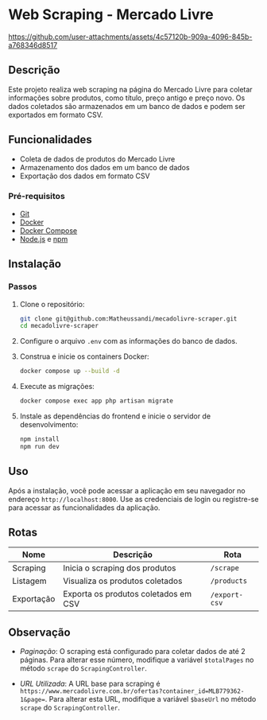 # Web Scraping - Mercado Livre
https://github.com/user-attachments/assets/4c57120b-909a-4096-845b-a768346d8517

## Descrição

Este projeto realiza web scraping na página do Mercado Livre para coletar informações sobre produtos, como título, preço antigo e preço novo. Os dados coletados são armazenados em um banco de dados e podem ser exportados em formato CSV.

## Funcionalidades

- Coleta de dados de produtos do Mercado Livre
- Armazenamento dos dados em um banco de dados
- Exportação dos dados em formato CSV

### Pré-requisitos

- [Git](https://git-scm.com/)
- [Docker](https://www.docker.com/)
- [Docker Compose](https://docs.docker.com/compose/)
- [Node.js](https://nodejs.org/) e [npm](https://www.npmjs.com/)

## Instalação

### Passos

1. Clone o repositório:
    ```sh
    git clone git@github.com:Matheussandi/mecadolivre-scraper.git
    cd mecadolivre-scraper
    ```

2. Configure o arquivo `.env` com as informações do banco de dados.

3. Construa e inicie os containers Docker:
    ```sh
    docker compose up --build -d
    ```

4. Execute as migrações:
    ```sh
    docker compose exec app php artisan migrate
    ```

5. Instale as dependências do frontend e inicie o servidor de desenvolvimento:
    ```sh
    npm install
    npm run dev
    ```

## Uso

Após a instalação, você pode acessar a aplicação em seu navegador no endereço `http://localhost:8000`. Use as credenciais de login ou registre-se para acessar as funcionalidades da aplicação.

## Rotas

| Nome        | Descrição                              | Rota            |
|-------------|----------------------------------------|-----------------|
| Scraping    | Inicia o scraping dos produtos         | `/scrape`       |
| Listagem    | Visualiza os produtos coletados        | `/products`     |
| Exportação  | Exporta os produtos coletados em CSV   | `/export-csv`   |

## Observação

- *Paginação*: O scraping está configurado para coletar dados de até 2 páginas. Para alterar esse número, modifique a variável `$totalPages` no método `scrape` do `ScrapingController`.

- *URL Utilizada*: A URL base para scraping é `https://www.mercadolivre.com.br/ofertas?container_id=MLB779362-1&page=`. Para alterar esta URL, modifique a variável `$baseUrl` no método `scrape` do `ScrapingController`.

